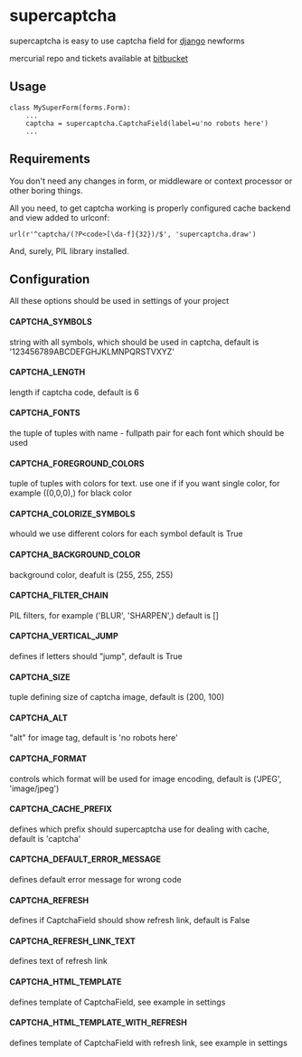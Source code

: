 supercaptcha
============

supercaptcha is easy to use captcha field for [django](http://code.djangoproject.com/) newforms

mercurial repo and tickets available at [bitbucket](http://bitbucket.org/barbuza/supercaptcha)

Usage
-----

    class MySuperForm(forms.Form):
        ...
        captcha = supercaptcha.CaptchaField(label=u'no robots here')
        ...


Requirements
------------

You don't need any changes in form, or middleware or context processor or other boring things.

All you need, to get captcha working is properly configured cache backend and view added to urlconf:
	
    url(r'^captcha/(?P<code>[\da-f]{32})/$', 'supercaptcha.draw')

And, surely, PIL library installed.


Configuration
-------------

All these options should be used in settings of your project

#### CAPTCHA\_SYMBOLS
string with all symbols, which should be used in captcha, default is '123456789ABCDEFGHJKLMNPQRSTVXYZ'

#### CAPTCHA\_LENGTH
length if captcha code, default is 6

#### CAPTCHA\_FONTS
the tuple of tuples with name - fullpath pair for each font which should be used

#### CAPTCHA\_FOREGROUND\_COLORS
tuple of tuples with colors for text. use one if if you want single color, for example ((0,0,0),) for black color

#### CAPTCHA\_COLORIZE\_SYMBOLS
whould we use different colors for each symbol default is True

#### CAPTCHA\_BACKGROUND\_COLOR
background color, deafult is (255, 255, 255)
 
#### CAPTCHA\_FILTER\_CHAIN
PIL filters, for example ('BLUR', 'SHARPEN',) default is []

#### CAPTCHA\_VERTICAL\_JUMP
defines if letters should "jump", default is True

#### CAPTCHA\_SIZE
tuple defining size of captcha image, default is (200, 100)

#### CAPTCHA\_ALT
"alt" for image tag, default is 'no robots here'

#### CAPTCHA\_FORMAT
controls which format will be used for image encoding, default is ('JPEG', 'image/jpeg')

#### CAPTCHA\_CACHE\_PREFIX
defines which prefix should supercaptcha use for dealing with cache, default is 'captcha'

#### CAPTCHA\_DEFAULT\_ERROR\_MESSAGE
defines default error message for wrong code

#### CAPTCHA\_REFRESH
defines if CaptchaField should show refresh link, default is False

#### CAPTCHA\_REFRESH\_LINK\_TEXT
defines text of refresh link

#### CAPTCHA\_HTML\_TEMPLATE
defines template of CaptchaField, see example in settings

#### CAPTCHA\_HTML\_TEMPLATE\_WITH\_REFRESH
defines template of CaptchaField with refresh link, see example in settings